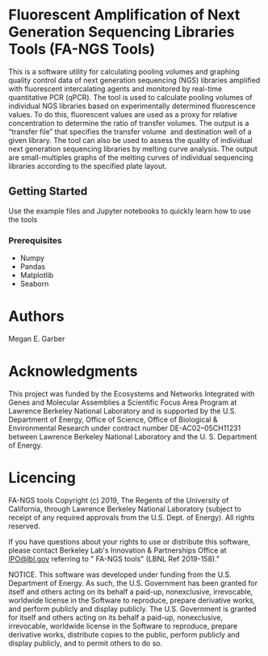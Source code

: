 # Fluorescent Amplification of Next Generation Sequencing Libraries Tools (FA-NGS Tools)

This is a software utility for calculating pooling volumes and graphing quality control data of next generation sequencing (NGS) libraries amplified with fluorescent intercalating agents and monitored by real-time quantitative PCR (qPCR). The tool is used to calculate pooling volumes of individual NGS libraries based on experimentally determined fluorescence values. To do this, fluorescent values are used as a proxy for relative concentration to determine the ratio of transfer volumes. The output is a “transfer file” that specifies the transfer volume  and destination well of a given library. The tool can also be used to assess the quality of individual next generation sequencing libraries by melting curve analysis. The output are small-multiples graphs of the melting curves of individual sequencing libraries according to the specified plate layout.

## Getting Started
Use the example files and Jupyter notebooks to quickly learn how to use the tools

### Prerequisites

* Numpy
* Pandas
* Matplotlib
* Seaborn

# Authors
Megan E. Garber

# Acknowledgments 
This project was funded by the Ecosystems and Networks Integrated with Genes and Molecular Assemblies a Scientific Focus Area Program at Lawrence Berkeley National Laboratory and is supported by the U.S. Department of Energy, Office of Science, Office of Biological & Environmental Research under contract number DE-AC02–05CH11231 between Lawrence Berkeley National Laboratory and the U. S. Department of Energy.

# Licencing
FA-NGS tools Copyright (c) 2019, The Regents of the University of California, through Lawrence Berkeley National Laboratory (subject to receipt of any required approvals from the U.S. Dept. of Energy).  All rights reserved.

 

If you have questions about your rights to use or distribute this software, please contact Berkeley Lab's Innovation & Partnerships Office at  IPO@lbl.gov referring to " FA-NGS tools" (LBNL Ref 2019-158)."

 

NOTICE.  This software was developed under funding from the U.S. Department of Energy.  As such, the U.S. Government has been granted for itself and others acting on its behalf a paid-up, nonexclusive, irrevocable, worldwide license in the Software to reproduce, prepare derivative works, and perform publicly and display publicly.  The U.S. Government is granted for itself and others acting on its behalf a paid-up, nonexclusive, irrevocable, worldwide license in the Software to reproduce, prepare derivative works, distribute copies to the public, perform publicly and display publicly, and to permit others to do so.

